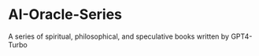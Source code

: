 # AI-Oracle-Series
A series of spiritual, philosophical, and speculative books written by GPT4-Turbo
